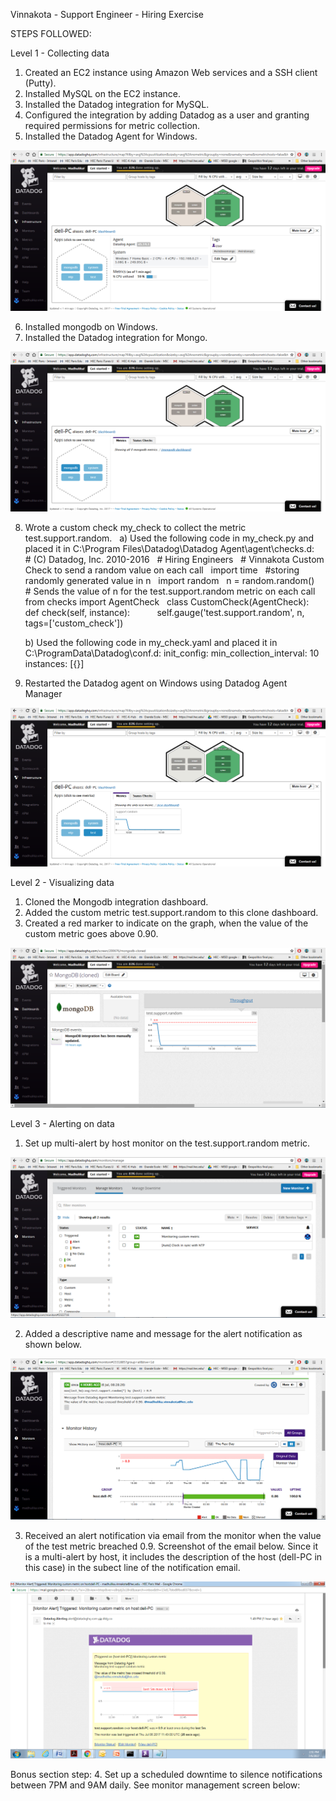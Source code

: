 Vinnakota - Support Engineer - Hiring Exercise

STEPS FOLLOWED:

Level 1 - Collecting data
1. Created an EC2 instance using Amazon Web services and a SSH client (Putty).
2. Installed MySQL on the EC2 instance.
3. Installed the Datadog integration for MySQL.
4. Configured the integration by adding Datadog as a user and granting required permissions for metric collection.
5. Installed the Datadog Agent for Windows.

![alt text](https://github.com/madhulikavinnakota/hiring-engineers/blob/screenshots/Screenshot%20of%20host%20dell-PC%20%20on%20hostmap.png "Screenshot of host map with Windows and AWS")

6. Installed mongodb on Windows.
7. Installed the Datadog integration for Mongo.

![alt text](https://github.com/madhulikavinnakota/hiring-engineers/blob/screenshots/Mongo%20running%20on%20dell-PC.png "Screenshot of Mongo running on Windows host")

8. Wrote a custom check my_check to collect the metric test.support.random.
   a) Used the following code in my_check.py and placed it in C:\Program Files\Datadog\Datadog Agent\agent\checks.d:
   # (C) Datadog, Inc. 2010-2016
   # Hiring Engineers
   # Vinnakota Custom Check to send a random value on each call
   import time
   #storing randomly generated value in n
   import random
   n = random.random()
   # Sends the value of n for the test.support.random metric on each call
   from checks import AgentCheck
   class CustomCheck(AgentCheck):
       def check(self, instance):
           self.gauge('test.support.random', n, tags=['custom_check'])
           
   b) Used the following code in my_check.yaml and placed it in C:\ProgramData\Datadog\conf.d:
   init_config:
   min_collection_interval: 10
   instances:
         [{}]

9. Restarted the Datadog agent on Windows using Datadog Agent Manager

![alt text](https://github.com/madhulikavinnakota/hiring-engineers/blob/screenshots/Custom%20check%20metric%20test.support.random%20on%20windows%20host.png "Screenshot of test metric running on Windows host")

Level 2 - Visualizing data

1. Cloned the Mongodb integration dashboard.
2. Added the custom metric test.support.random to this clone dashboard.
3. Created a red marker to indicate on the graph, when the value of the custom metric goes above 0.90.

![alt text](https://github.com/madhulikavinnakota/hiring-engineers/blob/screenshots/Custom%20check%20metric%20on%20cloned%20dashboard.png "Screenshot of test metric on cloned dashboard")

Level 3 - Alerting on data
1. Set up multi-alert by host monitor on the test.support.random metric.

![alt text](https://github.com/madhulikavinnakota/hiring-engineers/blob/screenshots/Monitor%20set%20up%20on%20custom%20metric.png "Screenshot of monitor on test metric")

2. Added a descriptive name and message for the alert notification as shown below.

![alt text](https://github.com/madhulikavinnakota/hiring-engineers/blob/screenshots/Monitor%20set%20up%20on%20custom%20metric%202.png "Screenshot of descriptive monitor on test metric")

3. Received an alert notification via email from the monitor when the value of the test metric breached 0.9. Screenshot of the email below.
Since it is a multi-alert by host, it includes the description of the host (dell-PC in this case) in the subect line of the notification email.

![alt text](https://github.com/madhulikavinnakota/hiring-engineers/blob/screenshots/Notification%20email%20from%20monitor.png "Screenshot of notification email from the monitor on test metric")

Bonus section step:
4. Set up a scheduled downtime to silence notifications between 7PM and 9AM daily. See monitor management screen below:
